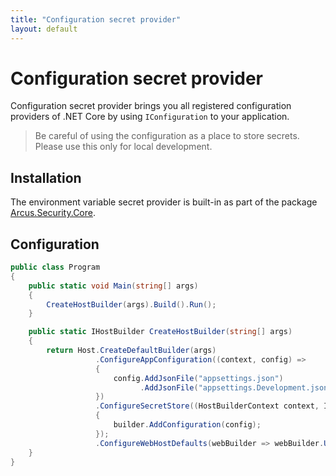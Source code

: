 ```yaml
---
title: "Configuration secret provider"
layout: default
---
```


# Configuration secret provider
Configuration secret provider brings you all registered configuration providers of .NET Core by using `IConfiguration` to your application.

> Be careful of using the configuration as a place to store secrets. Please use this only for local development.

## Installation
The environment variable secret provider is built-in as part of the package [Arcus.Security.Core](https://www.nuget.org/packages/Arcus.Security.Core).

## Configuration

```csharp
public class Program
{
    public static void Main(string[] args)
    {
        CreateHostBuilder(args).Build().Run();
    }

    public static IHostBuilder CreateHostBuilder(string[] args)
    {    
        return Host.CreateDefaultBuilder(args)
                   .ConfigureAppConfiguration((context, config) => 
                   {
                       config.AddJsonFile("appsettings.json")
                             .AddJsonFile("appsettings.Development.json");
                   })
                   .ConfigureSecretStore((HostBuilderContext context, IConfiguration config, SecretStoreBuilder builder) =>
                   {
                       builder.AddConfiguration(config);
                   });
                   .ConfigureWebHostDefaults(webBuilder => webBuilder.UseStartup<Startup>());
    }
}
```
